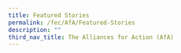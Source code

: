 ```yaml
---
title: Featured Stories
permalink: /fec/AfA/Featured-Stories
description: ""
third_nav_title: The Alliances for Action (AfA)
---
```


